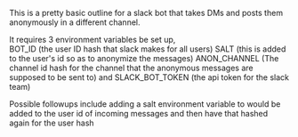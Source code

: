 This is a pretty basic outline for a slack bot that takes DMs and posts them
anonymously in a different channel.

It requires 3 environment variables be set up,  
BOT_ID (the user ID hash that slack makes for all users)
SALT (this is added to the user's id so as to anonymize the messages)
ANON_CHANNEL (The channel id hash for the channel that the anonymous messages
   are supposed to be sent to)
and SLACK_BOT_TOKEN (the api token for the slack team)

Possible followups include adding a salt environment variable to would be added
to the user id of incoming messages and then have that hashed again for the user hash
